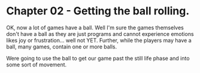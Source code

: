 # Chapter 02 - Getting the ball rolling.

OK, now a lot of games have a ball. Well I'm sure the games themselves don't
have a ball as they are just programs and cannot experience emotions likes
joy or frustration... well not YET. Further, while the players may have a ball,
many games, contain one or more balls.

Were going to use the ball to get our game past the still life phase and into
some sort of movement.
